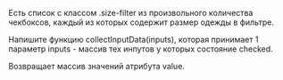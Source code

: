 Есть список с классом .size-filter из произвольного 
  количества чекбоксов, каждый из которых содержит 
  размер одежды в фильтре.
  
  Напишите функцию collectInputData(inputs), которая
  принимает 1 параметр inputs - массив тех инпутов
  у которых состояние checked.
  
  Возвращает массив значений атрибута value.